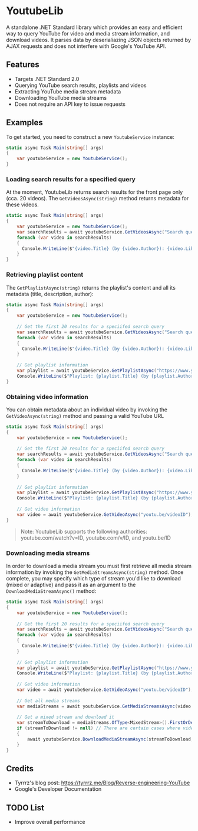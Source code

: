 # YoutubeLib
A standalone .NET Standard library which provides an easy and efficient way to query YouTube for video and media stream information, and download videos. It parses data by deserialiazing JSON objects returned by AJAX requests and does not interfere with Google's YouTube API.

## Features
* Targets .NET Standard 2.0
* Querying YouTube search results, playlists and videos
* Extracting YouTube media stream metadata
* Downloading YouTube media streams
* Does not require an API key to issue requests

## Examples
To get started, you need to construct a new `YoutubeService` instance:
```csharp
static async Task Main(string[] args)
{
    var youtubeService = new YoutubeService();
}
```

### Loading search results for a specified query
At the moment, YoutubeLib returns search results for the front page only (cca. 20 videos). The `GetVideosAsync(string)` method returns metadata for these videos.
```csharp
static async Task Main(string[] args)
{
    var youtubeService = new YoutubeService();
    var searchResults = await youtubeService.GetVideosAsync("Search query");
    foreach (var video in searchResults)
    {
      Console.WriteLine($"{video.Title} (by {video.Author}): {video.Likes} likes and {video.Dislikes} dislikes");
    }
}
```

### Retrieving playlist content
The `GetPlaylistAsync(string)` returns the playlist's content and all its metadata (title, description, author):
```csharp
static async Task Main(string[] args)
{
    var youtubeService = new YoutubeService();
    
    // Get the first 20 results for a speciifed search query
    var searchResults = await youtubeService.GetVideosAsync("Search query");
    foreach (var video in searchResults)
    {
      Console.WriteLine($"{video.Title} (by {video.Author}): {video.Likes} likes and {video.Dislikes} dislikes");
    }
    
    // Get playlist information
    var playlist = await youtubeService.GetPlaylistAsync("https://www.youtube.com/?list=playlistID");
    Console.WriteLine($"Playlist: {playlist.Title} (by {playlist.Author}. Video count: {playlist.Videos.Count()}");
}
```

### Obtaining video information
You can obtain metadata about an individual video by invoking the `GetVideoAsync(string)` method and passing a valid YouTube URL
```csharp
static async Task Main(string[] args)
{
    var youtubeService = new YoutubeService();
    
    // Get the first 20 results for a speciifed search query
    var searchResults = await youtubeService.GetVideosAsync("Search query");
    foreach (var video in searchResults)
    {
      Console.WriteLine($"{video.Title} (by {video.Author}): {video.Likes} likes and {video.Dislikes} dislikes");
    }
    
    // Get playlist information
    var playlist = await youtubeService.GetPlaylistAsync("https://www.youtube.com/?list=playlistID");
    Console.WriteLine($"Playlist: {playlist.Title} (by {playlist.Author}. Video count: {playlist.Videos.Count()}");
    
    // Get video information
    var video = await youtubeService.GetVideoAsync("youtu.be/videoID");
}
```
>Note: YoutubeLib supports the following authorities: youtube.com/watch?v=ID, youtube.com/v/ID, and youtu.be/ID

### Downloading media streams
In order to download a media stream you must first retrieve all media stream information by invoking the `GetMediaStreamsAsync(string)` method. Once complete, you may specify which type of stream you'd like to download (mixed or adaptive) and pass it as an argument to the `DownloadMediaStreamAsync()` method:
```csharp
static async Task Main(string[] args)
{
    var youtubeService = new YoutubeService();
    
    // Get the first 20 results for a speciifed search query
    var searchResults = await youtubeService.GetVideosAsync("Search query");
    foreach (var video in searchResults)
    {
      Console.WriteLine($"{video.Title} (by {video.Author}): {video.Likes} likes and {video.Dislikes} dislikes");
    }
    
    // Get playlist information
    var playlist = await youtubeService.GetPlaylistAsync("https://www.youtube.com/?list=playlistID");
    Console.WriteLine($"Playlist: {playlist.Title} (by {playlist.Author}. Video count: {playlist.Videos.Count()}");
    
    // Get video information
    var video = await youtubeService.GetVideoAsync("youtu.be/videoID");
    
    // Get all media streams
    var mediaStreams = await youtubeService.GetMediaStreamsAsync(video.Id);
    
    // Get a mixed stream and download it
    var streamToDownload = mediaStreams.OfType<MixedStream>().FirstOrDefault();
    if (streamToDownload != null) // There are certain cases where videos do not provide any mixed streams
    {
        await youtubeService.DownloadMediaStreamAsync(streamToDownload, "Test.mp3");
    }
}
```
## Credits
 * Tyrrrz's blog post: https://tyrrrz.me/Blog/Reverse-engineering-YouTube
 * Google's Developer Documentation
 
## TODO List
 * Improve overall performance
